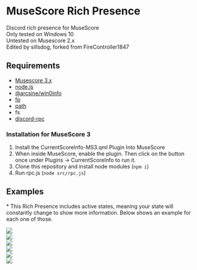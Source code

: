 # MuseScore Rich Presence
Discord rich presence for MuseScore\
Only tested on Windows 10\
Untested on Musescore 2.x\
Edited by sillsdog, forked from FireController1847

## Requirements
* [Musescore 3.x](https://musescore.org/en)
* [node.js](https://nodejs.dev/)
* [@arcsine/win0info](https://www.npmjs.com/package/@arcsine/win-info)
* [fp](https://www.npmjs.com/package/fp)
* [path](https://www.npmjs.com/package/path)
* fs
* [discord-rpc](https://www.npmjs.com/package/discord-rpc)

### Installation for MuseScore 3
1. Install the CurrentScoreInfo-MS3.qml Plugin Into MuseScore
2. When inside MuseScore, enable the plugin. Then click on the button once under Plugins -> CurrentScoreInfo to run it.
3. Clone this repository and install node modules (`npm i`)
4. Run rpc.js (`node src/rpc.js`)

## Examples
\* This Rich Presence includes active states, meaning your state will constantly change to show more information. Below shows an example for each one of those.

![](https://i.imgur.com/fPKKteE.png)  
![](https://i.imgur.com/OnaBi5m.png)  
![](https://i.imgur.com/dhVm2ZE.png)  
![](https://i.imgur.com/e45SDcX.png)  
![](https://i.imgur.com/usmmLbB.png)  
![](https://i.imgur.com/aWgurbw.png)
